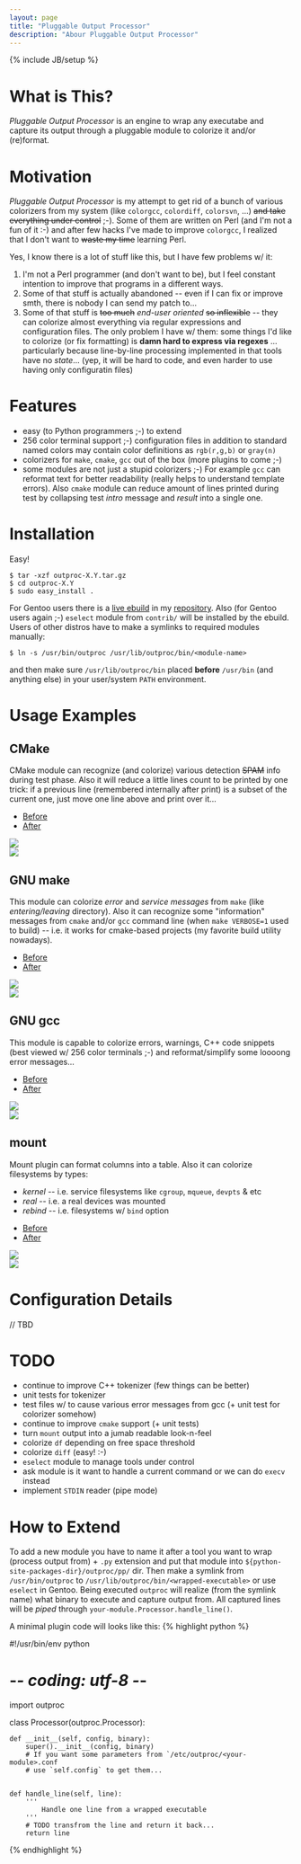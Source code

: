 ```yaml
---
layout: page
title: "Pluggable Output Processor"
description: "Abour Pluggable Output Processor"
---
```

{% include JB/setup %}

What is This?
=============

_Pluggable Output Processor_ is an engine to wrap any executabe and capture its output through
a pluggable module to colorize it and/or (re)format.


Motivation
==========

_Pluggable Output Processor_ is my attempt to get rid of a bunch of various colorizers
from my system (like `colorgcc`, `colordiff`, `colorsvn`, ...) <del>and take everything under control</del> ;-).
Some of them are written on Perl (and I'm not a fun of it :-) and after few hacks I've made to improve
`colorgcc`, I realized that I don't want to <del>waste my time</del> learning Perl.

Yes, I know there is a lot of stuff like this, but I have few problems w/ it:

1. I'm not a Perl programmer (and don't want to be), but I feel constant intention to improve that
  programs in a different ways.
2. Some of that stuff is actually abandoned -- even if I can fix or improve smth, there is nobody I can send
  my patch to...
3. Some of that stuff is <del>too much</del> _end-user oriented_ <del>so inflexible</del> -- they can colorize
  almost everything via regular expressions and configuration files. The only problem I have w/ them:
  some things I'd like to colorize (or fix formatting) is **damn hard to express via regexes** ... 
  particularly because line-by-line processing implemented in that tools have no _state_... 
  (yep, it will be hard to code, and even harder to use having only configuratin files)


Features
========

* easy (to Python programmers ;-) to extend
* 256 color terminal support ;-) configuration files in addition to standard named colors
  may contain color definitions as `rgb(r,g,b)` or `gray(n)`
* colorizers for `make`, `cmake`, `gcc` out of the box (more plugins to come ;-)
* some modules are not just a stupid colorizers ;-) For example `gcc` can reformat text for
  better readability (really helps to understand template errors). Also `cmake` module can reduce
  amount of lines printed during test by collapsing test _intro_ message and _result_ into a single one.


Installation
============

Easy!

    $ tar -xzf outproc-X.Y.tar.gz
    $ cd outproc-X.Y
    $ sudo easy_install .

For Gentoo users there is a [live ebuild](https://github.com/zaufi/zaufi-overlay/blob/master/dev-util/pluggable-output-processor/pluggable-output-processor-scm.ebuild)
in my [repository](https://github.com/zaufi/zaufi-overlay/). Also (for Gentoo users again ;-)
`eselect` module from `contrib/` will be installed by the ebuild. Users of other distros have to
make a symlinks to required modules manually:

    $ ln -s /usr/bin/outproc /usr/lib/outproc/bin/<module-name>

and then make sure `/usr/lib/outproc/bin` placed __before__ `/usr/bin` (and anything else) in your 
user/system `PATH` environment.


Usage Examples
==============

CMake
-----

CMake module can recognize (and colorize) various detection <del>SPAM</del> info during test phase.
Also it will reduce a little lines count to be printed by one trick: if a previous line (remembered
internally after print) is a subset of the current one, just move one line above and print over it...

<div class="tabbable">
    <ul class="nav nav-tabs">
        <li class="active"><a data-toggle="tab" href="#cmake-before">Before</a></li>
        <li><a data-toggle="tab" href="#cmake-after">After</a></li>
    </ul>
    <div class="tab-content">
        <div id="cmake-before" class="tab-pane active">
            <img src="assets/images/cmake-before.png" class="img-rounded img-responsive" />
        </div>
        <div id="cmake-after" class="tab-pane">
            <img src="assets/images/cmake-after.png" class="img-rounded img-responsive" />
        </div>
    </div>
</div>


GNU make
--------

This module can colorize _error_ and _service messages_ from `make` (like _entering/leaving_ directory).
Also it can recognize some "information" messages from `cmake` and/or `gcc` command line (when `make VERBOSE=1` 
used to build) -- i.e. it works for cmake-based projects (my favorite build utility nowadays).

<div class="tabbable">
    <ul class="nav nav-tabs">
        <li class="active"><a data-toggle="tab" href="#make-before">Before</a></li>
        <li><a data-toggle="tab" href="#make-after">After</a></li>
    </ul>
    <div class="tab-content">
        <div id="make-before" class="tab-pane active">
            <img src="assets/images/make-before.png" class="img-rounded img-responsive" />
        </div>
        <div id="make-after" class="tab-pane">
            <img src="assets/images/make-after.png" class="img-rounded img-responsive" />
        </div>
    </div>
</div>


GNU gcc
--------

This module is capable to colorize errors, warnings, C++ code snippets (best viewed w/ 256 color terminals ;-)
and reformat/simplify some loooong error messages...

<div class="tabbable">
    <ul class="nav nav-tabs">
        <li class="active"><a data-toggle="tab" href="#gcc-before">Before</a></li>
        <li><a data-toggle="tab" href="#gcc-after">After</a></li>
    </ul>
    <div class="tab-content">
        <div id="gcc-before" class="tab-pane active">
            <img src="assets/images/gcc-before.png" class="img-rounded img-responsive" />
        </div>
        <div id="gcc-after" class="tab-pane">
            <img src="assets/images/gcc-after.png" class="img-rounded img-responsive" />
        </div>
    </div>
</div>


mount
-----

Mount plugin can format columns into a table. Also it can colorize filesystems by types:
* _kernel_ -- i.e. service filesystems like `cgroup`, `mqueue`, `devpts` & etc
* _real_ -- i.e. a real devices was mounted
* _rebind_ -- i.e. filesystems w/ `bind` option

<div class="tabbable">
    <ul class="nav nav-tabs">
        <li class="active"><a data-toggle="tab" href="#mount-before">Before</a></li>
        <li><a data-toggle="tab" href="#mount-after">After</a></li>
    </ul>
    <div class="tab-content">
        <div id="mount-before" class="tab-pane active">
            <img src="assets/images/mount-before.png" class="img-rounded img-responsive" />
        </div>
        <div id="mount-after" class="tab-pane">
            <img src="assets/images/mount-after.png" class="img-rounded img-responsive">
        </div>
    </div>
</div>


Configuration Details
=====================

// TBD


TODO
====

* continue to improve C++ tokenizer (few things can be better)
* unit tests for tokenizer
* test files w/ to cause various error messages from gcc (+ unit test for colorizer somehow)
* continue to improve `cmake` support (+ unit tests)
* turn `mount` output into a jumab readable look-n-feel
* colorize `df` depending on free space threshold
* colorize `diff` (easy! :-)
* `eselect` module to manage tools under control
* ask module is it want to handle a current command or we can do `execv` instead
* implement `STDIN` reader (pipe mode)


How to Extend
=============

To add a new module you have to name it after a tool you want to wrap (process output from) +
`.py` extension and put that module into `${python-site-packages-dir}/outproc/pp/` dir.
Then make a symlink from `/usr/bin/outproc` to `/usr/lib/outproc/bin/<wrapped-executable>` or 
use `eselect` in Gentoo. Being executed `outproc` will realize (from the symlink name) what binary
to execute and capture output from. All captured lines will be _piped_ through `your-module.Processor.handle_line()`.

A minimal plugin code will looks like this:
{% highlight python %}

#!/usr/bin/env python
# -*- coding: utf-8 -*-

import outproc

class Processor(outproc.Processor):

    def __init__(self, config, binary):
        super().__init__(config, binary)
        # If you want some parameters from `/etc/outproc/<your-module>.conf
        # use `self.config` to get them...


    def handle_line(self, line):
        '''
            Handle one line from a wrapped executable
        '''
        # TODO transfrom the line and return it back...
        return line

{% endhighlight %}
